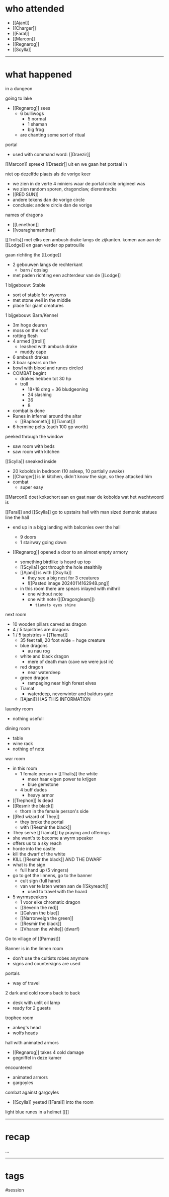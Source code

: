 # who attended

- [[Ajani]]
- [[Charger]]
- [[Faral]]
- [[Marcon]]
- [[Regnarog]]
- [[Scylla]]

---
# what happened

in a dungeon

going to lake
- [[Regnarog]] sees
	- 6 bulliwogs
		- 5 normal
		- 1 shaman
		- big frog
	- are chanting some sort of ritual

portal
- used with command word: [[Draezir]]

[[Marcon]] spreekt [[Draezir]] uit en we gaan het portaal in

niet op dezelfde plaats als de vorige keer
- we zien in de verte 4 miniers waar de portal circle origineel was
- we zien random sporen, dragonclaw, dierentracks
- [[RED SUN]]
- andere tekens dan de vorige circle
- conclusie: andere circle dan de vorige

names of dragons
- [[Lenethon]]
- [[voaraghamanthar]]

[[Trolls]] met elks een ambush drake langs de zijkanten. komen aan aan de [[Lodge]] en gaan verder op patrouille 

gaan richting the [[Lodge]]
- 2 gebouwen langs de rechterkant
	- barn / opslag
- met paden richting een achterdeur van de [[Lodge]]

1 bijgebouw: Stable
- sort of stable for wyverns
- met stone well in the middle
- place for giant creatures

1 bijgebouw: Barn/Kennel
- 3m hoge deuren
- moss on the roof
- rotting flesh
- 4 armed [[troll]]
	- leashed with ambush drake
	- muddy cape
- 6 ambush drakes
- 3 boar spears on the 
- bowl with blood and runes circled 
- COMBAT begint
	- drakes hebben tot 30 hp
	- troll
		- 18+18 dmg = 36 bludgeoning
		- 24 slashing
		- 36
		- 8
- combat is done
- Runes in infernal around the altar
	- [[Baphometh]]
([[Tiamat]])
- 6 hermine pelts (each 100 gp worth)

peeked through the window
- saw room with beds
- saw room with kitchen

[[Scylla]] sneaked inside 
- 20 kobolds in bedroom (10 asleep, 10 partially awake)
- [[Charger]] is in kitchen, didn't know the sign, so they attacked him
- combat
	-  super easy


[[Marcon]] doet kokschort aan en gaat naar de kobolds wat het wachtwoord is

[[Faral]] and [[Scylla]] go to upstairs hall with man sized demonic statues line the hall
- end up in a bigg landing with balconies over the hall 
	- 9 doors
	- 1 stairway going down

- [[Regnarog]] opened a door to an almost empty armory
	- something birdlike is heard up top
	- [[Scylla]] got through the hole stealthily
	- [[Ajani]] is with [[Scylla]]
		- they see a big nest for 3 creatures
		- ![[Pasted image 20240114162948.png]]
	- in this room there are spears inlayed with mithril
		- one without note
		- one with note ([[Dragongleam]])
			- `tiamats eyes shine`

next room
- 10 wooden pillars carved as dragon
- 4 / 5 tapistries are dragons
- 1 / 5 tapistries = [[Tiamat]]
	- 35 feet tall, 20 foot wide = huge creature
	- blue dragons
		- au nau rog
	- white and black dragon
		- mere of death man (cave we were just in)
	- red dragon
		- near waterdeep
	- green dragon
		- rampaging near high forest elves
	- Tiamat
		- waterdeep, neverwinter and baldurs gate
	- [[Ajani]] HAS THIS INFORMATION

laundry room
- nothing usefull

dining room
- table
- wine rack
- nothing of note

war room
- in this room
	- 1 female person = [[Thalis]] the white
		- meer haar eigen power te krijgen
		- blue gemstone
	- 4 buff dudes
		- heavy armor
- [[Trephon]] Is dead
- [[Resmir the black]]
	- thorn in the female person's side
- [[Red wizard of They]]
	- they broke the portal
	- with [[Resmir the black]]
- They serve [[Tiamat]] by praying and offerings
- she want's to become a wyrm speaker
- offers us to a sky reach
- horde into the castle
- kill the dwarf of the white
- KILL [[Resmir the black]] AND THE DWARF
- what is the sign
	- full hand up (5 vingers)
- go to get the linnens, go to the banner
	- cult sign (full hand)
	- van ver te laten weten aan de [[Skyreach]]
		- used to travel with the hoard
- 5 wyrmspeakers
	- 1 voor elke chromatic dragon
	- [[Severin the red]]
	- [[Galvan the blue]]
	- [[Narronveign the green]]
	- [[Resmir the black]] 
	- [[Vharam the white]] (dwarf)

Go to village of [[Parnast]]

Banner is in the linnen room
- don't use the cultists robes anymore
- signs and countersigns are used

portals
- way of travel

2 dark and cold rooms back to back
- desk with unlit oil lamp
- ready for 2 guests

trophee room
- ankeg's head
- wolfs heads

hall with animated armors
- [[Regnarog]] takes 4 cold damage
- gegniffel in deze kamer

encountered
- animated armors
- gargoyles

combat against gargoyles
- [[Scylla]] yeeted [[Faral]] into the room 

light blue runes in a helmet [[]] 

---
# recap

...

---
# tags

#session